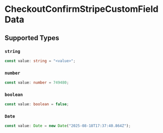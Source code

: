 # CheckoutConfirmStripeCustomFieldData


## Supported Types

### `string`

```typescript
const value: string = "<value>";
```

### `number`

```typescript
const value: number = 749480;
```

### `boolean`

```typescript
const value: boolean = false;
```

### `Date`

```typescript
const value: Date = new Date("2025-08-18T17:37:40.864Z");
```

